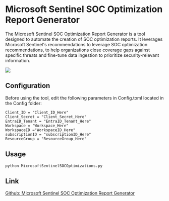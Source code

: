 # Microsoft Sentinel SOC Optimization Report Generator

The Microsoft Sentinel SOC Optimization Report Generator is a tool designed to automate the creation of SOC optimization reports. It leverages Microsoft Sentinel's recommendations to leverage SOC optimization recommendations, to help organizations close coverage gaps against specific threats and fine-tune data ingestion to prioritize security-relevant information. 

![](https://i.imgur.com/bER872r.png)

## Configuration 

Before using the tool, edit the following parameters in Config.toml located in the Config folder:

```
Client_ID = "Client_ID_Here"
Client_Secret = "Client_Secret_Here"
EntraID_Tenant = "EntraID_Tenant_Here"
Workspace = "Workspace_Here"
WorkspaceID ="WorkspaceID_Here"
subscriptionID = "subscriptionID_Here"
ResourceGroup = "ResourceGroup_Here"
```

## Usage
```
python MicrosoftSentinelSOCOptimizations.py 
```
## Link 
[Github: Microsoft Sentinel SOC Optimization Report Generator](https://github.com/chihebchebbi/Microsoft-Sentinel-SOC-Optimization-Report-Generator) 

